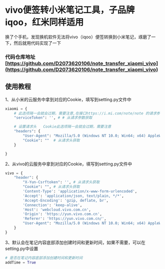 # vivo便签转小米笔记工具，子品牌iqoo，红米同样适用

换了个手机，发现换机软件无法将vivo（iqoo）便签转换到小米笔记，琢磨了一下，然后就用代码实现了一下

### 代码仓库地址 [https://github.com/D2073620106/note_transfer_xiaomi_vivo](https://github.com/D2073620106/note_transfer_xiaomi_vivo)

## 使用教程

1、从小米的云服务中拿到对应的Cookie，填写到setting.py文件中
```python
xiaomi = {
    # 此选项隔一会就会过期，需要注意,在接口https://i.mi.com/note/note 的请求参数中获取
    "serviceToken": '', # # 从请求参数获取

    # 设置请求头   Cookie此选项隔一会就会过期，需要注意
    "headers": {
        "User-Agent": "Mozilla/5.0 (Windows NT 10.0; Win64; x64) AppleWebKit/537.36 (KHTML, like Gecko) Chrome/113.0.0.0 Safari/537.36",
        "Cookie": ""  # 从请求头获取
    }

}

```

2、从vivo的云服务中拿到对应的Cookie，填写到setting.py文件中
```python
vivo = {
    "header": {
        "X-Yun-Csrftoken": '', # 从请求头获取
        "Cookie": "", # 从请求头获取
        'Content-Type': 'application/x-www-form-urlencoded',
        'Accept': 'application/json, text/plain, */*',
        'Accept-Encoding': 'gzip, deflate, br',
        'Connection': 'keep-alive',
        'Host': 'webcloud.vivo.com.cn',
        'Origin': 'https://yun.vivo.com.cn',
        'Referer': 'https://yun.vivo.com.cn/',
        "User-Agent": "Mozilla/5.0 (Windows NT 10.0; Win64; x64) AppleWebKit/537.36 (KHTML, like Gecko) Chrome/113.0.0.0 Safari/537.36",
    }
}

```

3、默认会在笔记内容底部添加创建时间和更新时间，如果不需要，可以在setting.py中设置
```python
# 是否在笔记内容底部添加创建时间和更新时间
addTime = True
```
